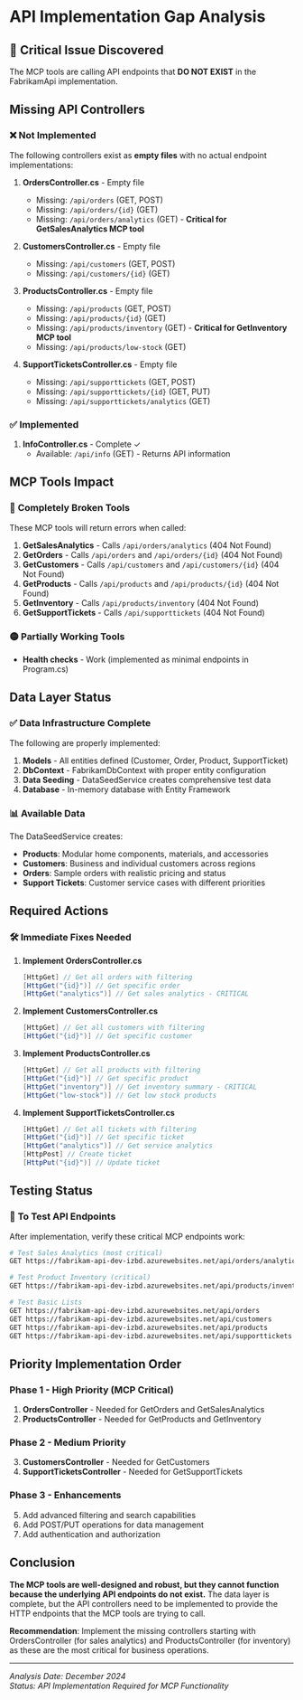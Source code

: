 # API Implementation Gap Analysis

## 🚨 **Critical Issue Discovered**

The MCP tools are calling API endpoints that **DO NOT EXIST** in the FabrikamApi implementation.

## Missing API Controllers

### ❌ **Not Implemented**
The following controllers exist as **empty files** with no actual endpoint implementations:

1. **OrdersController.cs** - Empty file
   - Missing: `/api/orders` (GET, POST)
   - Missing: `/api/orders/{id}` (GET)
   - Missing: `/api/orders/analytics` (GET) - **Critical for GetSalesAnalytics MCP tool**

2. **CustomersController.cs** - Empty file  
   - Missing: `/api/customers` (GET, POST)
   - Missing: `/api/customers/{id}` (GET)

3. **ProductsController.cs** - Empty file
   - Missing: `/api/products` (GET, POST)
   - Missing: `/api/products/{id}` (GET)
   - Missing: `/api/products/inventory` (GET) - **Critical for GetInventory MCP tool**
   - Missing: `/api/products/low-stock` (GET)

4. **SupportTicketsController.cs** - Empty file
   - Missing: `/api/supporttickets` (GET, POST)
   - Missing: `/api/supporttickets/{id}` (GET, PUT)
   - Missing: `/api/supporttickets/analytics` (GET)

### ✅ **Implemented**
1. **InfoController.cs** - Complete ✓
   - Available: `/api/info` (GET) - Returns API information

## MCP Tools Impact

### 🔴 **Completely Broken Tools**
These MCP tools will return errors when called:

1. **GetSalesAnalytics** - Calls `/api/orders/analytics` (404 Not Found)
2. **GetOrders** - Calls `/api/orders` and `/api/orders/{id}` (404 Not Found)  
3. **GetCustomers** - Calls `/api/customers` and `/api/customers/{id}` (404 Not Found)
4. **GetProducts** - Calls `/api/products` and `/api/products/{id}` (404 Not Found)
5. **GetInventory** - Calls `/api/products/inventory` (404 Not Found)
6. **GetSupportTickets** - Calls `/api/supporttickets` (404 Not Found)

### 🟡 **Partially Working Tools**
- **Health checks** - Work (implemented as minimal endpoints in Program.cs)

## Data Layer Status

### ✅ **Data Infrastructure Complete**
The following are properly implemented:

1. **Models** - All entities defined (Customer, Order, Product, SupportTicket)
2. **DbContext** - FabrikamDbContext with proper entity configuration  
3. **Data Seeding** - DataSeedService creates comprehensive test data
4. **Database** - In-memory database with Entity Framework

### 📊 **Available Data**
The DataSeedService creates:
- **Products**: Modular home components, materials, and accessories
- **Customers**: Business and individual customers across regions
- **Orders**: Sample orders with realistic pricing and status
- **Support Tickets**: Customer service cases with different priorities

## Required Actions

### 🛠️ **Immediate Fixes Needed**

1. **Implement OrdersController.cs**
   ```csharp
   [HttpGet] // Get all orders with filtering
   [HttpGet("{id}")] // Get specific order
   [HttpGet("analytics")] // Get sales analytics - CRITICAL
   ```

2. **Implement CustomersController.cs**
   ```csharp
   [HttpGet] // Get all customers with filtering  
   [HttpGet("{id}")] // Get specific customer
   ```

3. **Implement ProductsController.cs**
   ```csharp
   [HttpGet] // Get all products with filtering
   [HttpGet("{id}")] // Get specific product
   [HttpGet("inventory")] // Get inventory summary - CRITICAL
   [HttpGet("low-stock")] // Get low stock products
   ```

4. **Implement SupportTicketsController.cs**
   ```csharp
   [HttpGet] // Get all tickets with filtering
   [HttpGet("{id}")] // Get specific ticket
   [HttpGet("analytics")] // Get service analytics
   [HttpPost] // Create ticket
   [HttpPut("{id}")] // Update ticket
   ```

## Testing Status

### 🧪 **To Test API Endpoints**
After implementation, verify these critical MCP endpoints work:

```bash
# Test Sales Analytics (most critical)
GET https://fabrikam-api-dev-izbd.azurewebsites.net/api/orders/analytics

# Test Product Inventory (critical)  
GET https://fabrikam-api-dev-izbd.azurewebsites.net/api/products/inventory

# Test Basic Lists
GET https://fabrikam-api-dev-izbd.azurewebsites.net/api/orders
GET https://fabrikam-api-dev-izbd.azurewebsites.net/api/customers
GET https://fabrikam-api-dev-izbd.azurewebsites.net/api/products
GET https://fabrikam-api-dev-izbd.azurewebsites.net/api/supporttickets
```

## Priority Implementation Order

### Phase 1 - High Priority (MCP Critical)
1. **OrdersController** - Needed for GetOrders and GetSalesAnalytics
2. **ProductsController** - Needed for GetProducts and GetInventory

### Phase 2 - Medium Priority  
3. **CustomersController** - Needed for GetCustomers
4. **SupportTicketsController** - Needed for GetSupportTickets

### Phase 3 - Enhancements
5. Add advanced filtering and search capabilities
6. Add POST/PUT operations for data management
7. Add authentication and authorization

## Conclusion

**The MCP tools are well-designed and robust, but they cannot function because the underlying API endpoints do not exist.** The data layer is complete, but the API controllers need to be implemented to provide the HTTP endpoints that the MCP tools are trying to call.

**Recommendation**: Implement the missing controllers starting with OrdersController (for sales analytics) and ProductsController (for inventory) as these are the most critical for business operations.

---
*Analysis Date: December 2024*  
*Status: API Implementation Required for MCP Functionality*
